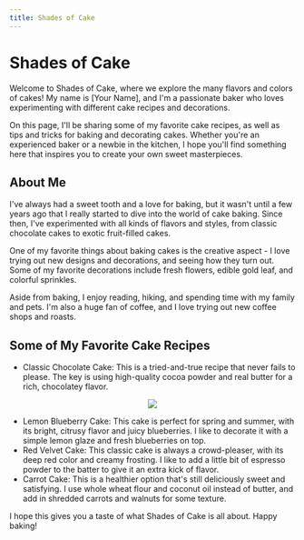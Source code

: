 ```yaml
---
title: Shades of Cake
---
```


# Shades of Cake

Welcome to Shades of Cake, where we explore the many flavors and colors of cakes! My name is [Your Name], and I'm a passionate baker who loves experimenting with different cake recipes and decorations.

On this page, I'll be sharing some of my favorite cake recipes, as well as tips and tricks for baking and decorating cakes. Whether you're an experienced baker or a newbie in the kitchen, I hope you'll find something here that inspires you to create your own sweet masterpieces.

## About Me

I've always had a sweet tooth and a love for baking, but it wasn't until a few years ago that I really started to dive into the world of cake baking. Since then, I've experimented with all kinds of flavors and styles, from classic chocolate cakes to exotic fruit-filled cakes.

One of my favorite things about baking cakes is the creative aspect - I love trying out new designs and decorations, and seeing how they turn out. Some of my favorite decorations include fresh flowers, edible gold leaf, and colorful sprinkles.

Aside from baking, I enjoy reading, hiking, and spending time with my family and pets. I'm also a huge fan of coffee, and I love trying out new coffee shops and roasts.

## Some of My Favorite Cake Recipes

- Classic Chocolate Cake: This is a tried-and-true recipe that never fails to please. The key is using high-quality cocoa powder and real butter for a rich, chocolatey flavor.
<center><img src="images/happy20%bday.png"/></center>

- Lemon Blueberry Cake: This cake is perfect for spring and summer, with its bright, citrusy flavor and juicy blueberries. I like to decorate it with a simple lemon glaze and fresh blueberries on top.
- Red Velvet Cake: This classic cake is always a crowd-pleaser, with its deep red color and creamy frosting. I like to add a little bit of espresso powder to the batter to give it an extra kick of flavor.
- Carrot Cake: This is a healthier option that's still deliciously sweet and satisfying. I use whole wheat flour and coconut oil instead of butter, and add in shredded carrots and walnuts for some texture.

I hope this gives you a taste of what Shades of Cake is all about. Happy baking!
